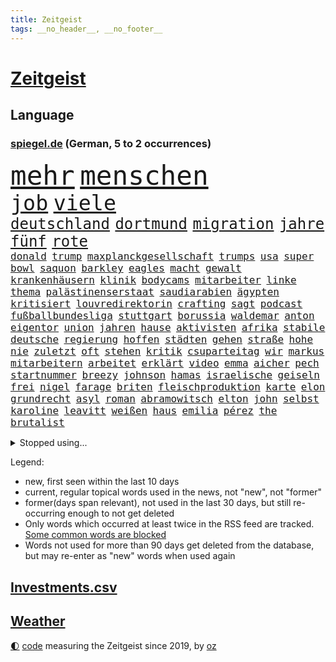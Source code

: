 ```yaml
---
title: Zeitgeist
tags: __no_header__, __no_footer__
---
```


# [Zeitgeist](https://oliz.io/zeitgeist/)

## Language

<h3><a href="https://www.spiegel.de" target="_blank">spiegel.de</a> (German, 5 to 2 occurrences)</h3>
<p style="font-family:monospace">
<span style="font-size:32pt"><a href="news_links.html#mehr" class="current">mehr</a></span>
<span style="font-size:32pt"><a href="news_links.html#menschen" class="current">menschen</a></span>
<br>
<span style="font-size:25pt"><a href="news_links.html#job" class="current">job</a></span>
<span style="font-size:25pt"><a href="news_links.html#viele" class="current">viele</a></span>
<br>
<span style="font-size:18pt"><a href="news_links.html#deutschland" class="current">deutschland</a></span>
<span style="font-size:18pt"><a href="news_links.html#dortmund" class="current">dortmund</a></span>
<span style="font-size:18pt"><a href="news_links.html#migration" class="current">migration</a></span>
<span style="font-size:18pt"><a href="news_links.html#jahre" class="current">jahre</a></span>
<span style="font-size:18pt"><a href="news_links.html#fünf" class="current">fünf</a></span>
<span style="font-size:18pt"><a href="news_links.html#rote" class="current">rote</a></span>
<br>
<span style="font-size:12pt"><a href="news_links.html#donald" class="current">donald</a></span>
<span style="font-size:12pt"><a href="news_links.html#trump" class="current">trump</a></span>
<span style="font-size:12pt"><a href="news_links.html#maxplanckgesellschaft" class="new">maxplanckgesellschaft</a></span>
<span style="font-size:12pt"><a href="news_links.html#trumps" class="current">trumps</a></span>
<span style="font-size:12pt"><a href="news_links.html#usa" class="current">usa</a></span>
<span style="font-size:12pt"><a href="news_links.html#super" class="current">super</a></span>
<span style="font-size:12pt"><a href="news_links.html#bowl" class="current">bowl</a></span>
<span style="font-size:12pt"><a href="news_links.html#saquon" class="new">saquon</a></span>
<span style="font-size:12pt"><a href="news_links.html#barkley" class="new">barkley</a></span>
<span style="font-size:12pt"><a href="news_links.html#eagles" class="current">eagles</a></span>
<span style="font-size:12pt"><a href="news_links.html#macht" class="current">macht</a></span>
<span style="font-size:12pt"><a href="news_links.html#gewalt" class="current">gewalt</a></span>
<span style="font-size:12pt"><a href="news_links.html#krankenhäusern" class="current">krankenhäusern</a></span>
<span style="font-size:12pt"><a href="news_links.html#klinik" class="current">klinik</a></span>
<span style="font-size:12pt"><a href="news_links.html#bodycams" class="new">bodycams</a></span>
<span style="font-size:12pt"><a href="news_links.html#mitarbeiter" class="current">mitarbeiter</a></span>
<span style="font-size:12pt"><a href="news_links.html#linke" class="current">linke</a></span>
<span style="font-size:12pt"><a href="news_links.html#thema" class="current">thema</a></span>
<span style="font-size:12pt"><a href="news_links.html#palästinenserstaat" class="current">palästinenserstaat</a></span>
<span style="font-size:12pt"><a href="news_links.html#saudiarabien" class="current">saudiarabien</a></span>
<span style="font-size:12pt"><a href="news_links.html#ägypten" class="current">ägypten</a></span>
<span style="font-size:12pt"><a href="news_links.html#kritisiert" class="current">kritisiert</a></span>
<span style="font-size:12pt"><a href="news_links.html#louvredirektorin" class="new">louvredirektorin</a></span>
<span style="font-size:12pt"><a href="news_links.html#crafting" class="new">crafting</a></span>
<span style="font-size:12pt"><a href="news_links.html#sagt" class="current">sagt</a></span>
<span style="font-size:12pt"><a href="news_links.html#podcast" class="current">podcast</a></span>
<span style="font-size:12pt"><a href="news_links.html#fußballbundesliga" class="current">fußballbundesliga</a></span>
<span style="font-size:12pt"><a href="news_links.html#stuttgart" class="current">stuttgart</a></span>
<span style="font-size:12pt"><a href="news_links.html#borussia" class="current">borussia</a></span>
<span style="font-size:12pt"><a href="news_links.html#waldemar" class="new">waldemar</a></span>
<span style="font-size:12pt"><a href="news_links.html#anton" class="current">anton</a></span>
<span style="font-size:12pt"><a href="news_links.html#eigentor" class="current">eigentor</a></span>
<span style="font-size:12pt"><a href="news_links.html#union" class="current">union</a></span>
<span style="font-size:12pt"><a href="news_links.html#jahren" class="current">jahren</a></span>
<span style="font-size:12pt"><a href="news_links.html#hause" class="current">hause</a></span>
<span style="font-size:12pt"><a href="news_links.html#aktivisten" class="current">aktivisten</a></span>
<span style="font-size:12pt"><a href="news_links.html#afrika" class="current">afrika</a></span>
<span style="font-size:12pt"><a href="news_links.html#stabile" class="new">stabile</a></span>
<span style="font-size:12pt"><a href="news_links.html#deutsche" class="current">deutsche</a></span>
<span style="font-size:12pt"><a href="news_links.html#regierung" class="current">regierung</a></span>
<span style="font-size:12pt"><a href="news_links.html#hoffen" class="current">hoffen</a></span>
<span style="font-size:12pt"><a href="news_links.html#städten" class="current">städten</a></span>
<span style="font-size:12pt"><a href="news_links.html#gehen" class="current">gehen</a></span>
<span style="font-size:12pt"><a href="news_links.html#straße" class="current">straße</a></span>
<span style="font-size:12pt"><a href="news_links.html#hohe" class="current">hohe</a></span>
<span style="font-size:12pt"><a href="news_links.html#nie" class="current">nie</a></span>
<span style="font-size:12pt"><a href="news_links.html#zuletzt" class="current">zuletzt</a></span>
<span style="font-size:12pt"><a href="news_links.html#oft" class="current">oft</a></span>
<span style="font-size:12pt"><a href="news_links.html#stehen" class="current">stehen</a></span>
<span style="font-size:12pt"><a href="news_links.html#kritik" class="current">kritik</a></span>
<span style="font-size:12pt"><a href="news_links.html#csuparteitag" class="new">csuparteitag</a></span>
<span style="font-size:12pt"><a href="news_links.html#wir" class="current">wir</a></span>
<span style="font-size:12pt"><a href="news_links.html#markus" class="current">markus</a></span>
<span style="font-size:12pt"><a href="news_links.html#mitarbeitern" class="current">mitarbeitern</a></span>
<span style="font-size:12pt"><a href="news_links.html#arbeitet" class="current">arbeitet</a></span>
<span style="font-size:12pt"><a href="news_links.html#erklärt" class="current">erklärt</a></span>
<span style="font-size:12pt"><a href="news_links.html#video" class="current">video</a></span>
<span style="font-size:12pt"><a href="news_links.html#emma" class="current">emma</a></span>
<span style="font-size:12pt"><a href="news_links.html#aicher" class="new">aicher</a></span>
<span style="font-size:12pt"><a href="news_links.html#pech" class="new">pech</a></span>
<span style="font-size:12pt"><a href="news_links.html#startnummer" class="new">startnummer</a></span>
<span style="font-size:12pt"><a href="news_links.html#breezy" class="new">breezy</a></span>
<span style="font-size:12pt"><a href="news_links.html#johnson" class="current">johnson</a></span>
<span style="font-size:12pt"><a href="news_links.html#hamas" class="current">hamas</a></span>
<span style="font-size:12pt"><a href="news_links.html#israelische" class="current">israelische</a></span>
<span style="font-size:12pt"><a href="news_links.html#geiseln" class="current">geiseln</a></span>
<span style="font-size:12pt"><a href="news_links.html#frei" class="current">frei</a></span>
<span style="font-size:12pt"><a href="news_links.html#nigel" class="current">nigel</a></span>
<span style="font-size:12pt"><a href="news_links.html#farage" class="current">farage</a></span>
<span style="font-size:12pt"><a href="news_links.html#briten" class="current">briten</a></span>
<span style="font-size:12pt"><a href="news_links.html#fleischproduktion" class="new">fleischproduktion</a></span>
<span style="font-size:12pt"><a href="news_links.html#karte" class="current">karte</a></span>
<span style="font-size:12pt"><a href="news_links.html#elon" class="current">elon</a></span>
<span style="font-size:12pt"><a href="news_links.html#grundrecht" class="current">grundrecht</a></span>
<span style="font-size:12pt"><a href="news_links.html#asyl" class="current">asyl</a></span>
<span style="font-size:12pt"><a href="news_links.html#roman" class="current">roman</a></span>
<span style="font-size:12pt"><a href="news_links.html#abramowitsch" class="current">abramowitsch</a></span>
<span style="font-size:12pt"><a href="news_links.html#elton" class="current">elton</a></span>
<span style="font-size:12pt"><a href="news_links.html#john" class="current">john</a></span>
<span style="font-size:12pt"><a href="news_links.html#selbst" class="current">selbst</a></span>
<span style="font-size:12pt"><a href="news_links.html#karoline" class="current">karoline</a></span>
<span style="font-size:12pt"><a href="news_links.html#leavitt" class="current">leavitt</a></span>
<span style="font-size:12pt"><a href="news_links.html#weißen" class="current">weißen</a></span>
<span style="font-size:12pt"><a href="news_links.html#haus" class="current">haus</a></span>
<span style="font-size:12pt"><a href="news_links.html#emilia" class="current">emilia</a></span>
<span style="font-size:12pt"><a href="news_links.html#pérez" class="current">pérez</a></span>
<span style="font-size:12pt"><a href="news_links.html#the" class="current">the</a></span>
<span style="font-size:12pt"><a href="news_links.html#brutalist" class="current">brutalist</a></span>
</p>
<details>
<summary>Stopped using...</summary>
<p class="former" style="font-size:12pt">
arbeitsplatz(1570) bereich(1570) häufig(1570) umfeld(1570) 2015(1569) arm(1569) aufgefordert(1569) konzerne(1569) erzielt(1568) festnahme(1568) manchen(1568) steigende(1568) williams(1568) 5(1567) abgesagt(1567) frankfurter(1567) sachsenanhalt(1567) usbundesstaat(1567) bayerischen(1566) dienstag(1566) rasant(1566) staatschef(1566) szenen(1566) terroristen(1566) vielerorts(1566) altes(1565) blicken(1565) britischer(1565) geschickt(1565) kämpfte(1565) mai(1565) menge(1565) schwarzen(1565) deutlichen(1564) jagd(1564) rückschlag(1564) spdpolitiker(1564) ursula(1564) wales(1564) übersicht(1564) genannt(1563) hinterlassen(1563) reformen(1563) solle(1563) street(1563) thailand(1563) zeichnet(1563) zurzeit(1563) anne(1562) messi(1562) nationalspieler(1562) orbán(1562) rand(1562) ungarns(1562) viktor(1562) bus(1561) hubschrauber(1561) humanitäre(1561) planeten(1561) strecke(1561) streitkräfte(1561) untersuchungen(1561) beschluss(1560) fischer(1560) konjunktur(1560) trennung(1560) verbreiten(1560) erhoben(1559) for(1559) geflüchteten(1559) tödlicher(1559) 32(1558) bestimmten(1558) größter(1558) leyen(1558) respekt(1558) hotels(1557) trafen(1557) entwickelt(1556) islamischen(1556) pocht(1556) trainieren(1556) abgebrochen(1555) aufnahme(1555) feld(1555) 10(1554) eigentümer(1554) schüssen(1554) august(1553) erkrankt(1553) stieg(1553) tokio(1553) verzichtet(1552) irak(1551) verpasst(1550) brechen(1548) konsum(1548) polnische(1548) sendung(1548) e(1547) rechtzeitig(1547) behalten(1546) empfiehlt(1546) spitzenreiter(1545) beschlagnahmt(1543) großem(1543) pkw(1543) politikerin(1541) top(1538) wusste(1538) katar(1536) profis(1536) vermisste(1528) dauert(1526) hinweis(1526) günther(1525) angeboten(1524) entspannt(1518) verdoppelt(1517) gebieten(1513) schadensersatz(1506) blinken(1505) videoaufnahmen(1325) zentralbank(1309) seither(1306) ausgefallen(1271) weibliche(1265) haushalt(1238) hawaii(1230) tiger(1222) bekräftigt(1204) zentralen(1196) zeitpunkt(1189) volksverhetzung(1184) beliebt(1169) bekannteste(1166) airlines(1161) kiews(1152) schloss(1141) texte(1132) kremlchef(1125) beschäftigen(1107) gezwungen(1082) lohnen(1080) emotionalen(1078) terror(1058) beschuss(1055) unmittelbar(1051) schneiden(1044) kriegsbeginn(1037) iranische(1034) gewerkschaften(1022) ausstieg(1014) schwarzes(1011) perfekte(993) harter(986) ehrt(983) suchte(981) computer(975) verklagen(973) exuspräsident(971) japanische(968) zufrieden(965) tierschützer(961) sprung(959) schwimmen(948) setzten(938) erlegen(928) entfernen(926) islamisten(924) zurückhaltung(918) antony(912) effekt(908) gehirn(907) notruf(897) streiks(894) nation(893) eingreifen(868) emissionen(854) lionel(841) auszeichnung(828) deuten(828) freundschaft(828) rückstand(825) kohl(822) luftangriffe(813) wirtschaftliche(793) kampfjets(791) technische(786) game(784) fenster(782) gedroht(781) machtkampf(779) flogen(774) text(773) reichsbürger(761) überschritten(761) rammt(757) viertagewoche(754) vorstand(748) erlag(736) marode(731) vorstandschef(722) gravierende(719) kleinere(717) läufer(715) loswerden(698) anlagen(682) höcke(677) bier(670) miami(667) startete(660) boomt(658) behaupten(657) fußballverband(650) deutlicher(648) übergriff(645) helmut(643) katrin(624) spektakulären(617) pilot(616) neuwahlen(611) bekennt(597) cool(594) rechtsextremer(586) stellvertretende(579) langjährigen(575) verteuern(566) abu(560) besiegen(556) eauto(556) durchschnitt(554) heim(554) höheren(552) militärisch(545) erschien(539) südkoreanische(536) gedreht(530) dauerte(521) drehte(519) asylsuchende(511) stieß(508) trinken(507) vorgang(496) aserbaidschan(493) teslachef(484) überraschte(484) eingeschränkt(483) königshaus(475) management(472) 22jährige(470) aufruhr(470) gerechnet(470) nächte(468) kippt(466) wütend(465) haftbefehle(464) hackerangriff(461) reagierten(450) europameisterschaft(447) attraktiver(442) finanzministerium(436) abschiebung(433) gestritten(428) erlässt(421) reichweite(420) bett(418) indischen(410) robbie(408) ausgleich(403) erschoss(403) mindestlohn(401) 125(397) österreicher(393) abgefeuert(387) bezeichnete(386) kreise(382) katz(372) gesetzliche(369) japaner(368) passagier(368) badenwürttembergischen(365) darsteller(365) verbündete(361) sap(360) weltstar(359) finanzielle(358) go(356) pünktlich(356) nackte(354) notlandung(354) piloten(353) terrormiliz(351) gefühle(350) mats(349) gitarrist(346) rechtlichen(345) riefen(345) gefälschter(342) verbringen(339) mauer(338) glimpflich(332) leichtathletik(330) unangenehme(326) jenseits(325) zentimeter(325) superstars(324) eukommissionspräsidentin(322) falschinformationen(321) parlamentarischen(321) scheidung(316) dominanz(307) dürfe(305) filmset(305) schnelles(305) verbraucherpreise(305) aktie(300) passagieren(299) alters(298) balkon(298) modernen(297) auswärtigen(296) tragödie(295) dürre(292) fangen(292) bedingung(291) israelgazakonflikt(290) ursachen(290) alias(289) übergriffen(287) verrat(285) vorgezogenen(284) gesenkt(283) graz(282) lebenslanger(281) leuten(281) leitungen(280) zivilgesellschaft(279) obdachlosen(278) breitet(277) längste(275) atomenergiebehörde(274) außergewöhnliche(273) militärischer(271) dschihadisten(270) flog(270) beck(269) wittert(268) ewig(267) unglücklich(267) bußgeld(266) hauskauf(265) protokoll(264) immobilie(262) laufender(262) vorfalls(262) hals(259) heizt(259) beobachtung(258) liest(257) arbeitslosigkeit(255) bnd(255) reiz(255) prognosen(251) auszubildende(249) feier(249) gottschalk(249) vermitteln(249) bilden(248) ignorieren(248) südamerika(248) straftätern(247) s(242) verbrenneraus(242) neueste(241) notarzt(241) entsprechend(240) bahnverkehr(239) paradies(237) krimi(235) ständigen(234) scharfen(233) chris(232) daum(232) besiegte(229) koalitionen(228) vergeltungsangriff(227) johnny(225) stärkste(225) lügt(224) co₂ausstoß(223) urteile(222) surfer(221) ausgebuht(219) koma(217) süddeutschland(217) einzelhandel(216) zoff(214) zeug(213) gelitten(212) jolie(212) verfeindeten(212) verlobt(209) bürgerinnen(208) erlebnis(208) kontinent(208) bewahrt(207) eingebrochen(207) talent(207) interaktiven(206) hingewiesen(200) beschert(199) englischer(199) häufigsten(199) nervosität(199) peinlich(199) versteigerung(199) neuartigen(197) entgehen(194) jährlich(192) vermutung(191) bemühungen(190) nordwesten(190) trip(190) fiasko(189) zutiefst(188) lindern(187) steuert(187) altern(185) plätze(185) schwedische(185) america(182) glücklicher(182) regierungsbildung(182) samsung(182) durststrecke(181) prämie(181) ablenken(180) bswchefin(180) kindergeld(180) extinction(179) rebellion(179) grafiken(178) haar(178) a1(177) drohenden(177) gehoben(177) öffentlicher(175) hose(174) ices(174) impfstoff(173) northvolt(173) personalie(173) zweitligist(173) lee(172) moderat(172) vermächtnis(172) zugesagt(172) erschießt(170) metropolen(170) suchmaschine(170) beschäftigung(168) jubiläum(168) kreuzfahrt(168) verbliebenen(167) medienkonsum(166) rechner(166) 27jährige(165) drogenkrieg(165) lilium(165) vermeidet(165) roadtrip(164) anwältin(162) lateinamerika(162) thesen(162) traditionelle(162) umfragewerte(162) annulliert(161) zone(161) bagger(160) reinhold(160) senden(160) georgia(159) hans(159) krankschreibung(159) reichlich(159) geübt(158) wolf(158) beliefern(157) brennender(157) diebesgut(157) notlanden(157) übelkeit(156) konjunkturflaute(155) verlusten(155) autokraten(154) inhaftierten(154) unterhaltung(154) viermal(154) weitermachen(154) japans(153) krönt(153) typisch(153) liefen(152) besetzen(151) rekrutiert(151) fassade(150) pate(150) gerammt(149) krüger(149) fläche(147) freiburger(147) harmlose(147) beruht(146) entertainer(146) asylbewerbern(145) liege(145) schnäppchen(145) böllern(143) gescheiterte(143) júnior(143) umsätze(143) vinícius(143) alarmierende(142) bezeichnen(142) container(142) tournee(142) wahlempfehlung(142) allgemeine(141) amtes(141) menschlichkeit(141) manhattan(140) pierce(140) standorte(140) sydney(140) cameron(139) fpöchef(137) tschad(137) überwacht(137) umfassend(136) landesverband(135) liam(135) trumpfan(135) hochzeitsgesellschaft(134) katastrophen(134) kopftuch(133) sternekoch(133) beschimpfte(132) festlegen(132) heidenheim(131) intensivstation(131) militärjunta(131) nehme(131) neuheiten(131) baku(130) impfen(130) maren(129) metas(129) floh(128) geschenke(128) krebserkrankung(128) missgeschick(128) nochmals(127) nullerjahre(127) baggerfahrer(126) freigestellt(126) lehrreich(125) spö(125) wertet(124) leipziger(123) schädel(123) abgeschlagen(122) bastelt(122) heimisch(122) madrids(122) antisemitisch(121) depp(121) empathie(121) anderson(119) belohnen(119) fußballwm(119) gesetzlichen(119) inselstaat(119) krankenversicherung(119) beträge(118) freundlich(118) gewagt(118) begeisterte(117) bemerkung(117) dieter(117) schwerpunkt(117) strömt(117) verdiente(117) einkommens(116) elternzeit(116) hof(116) hoffnungslos(116) lahmt(116) falschbehauptung(115) fell(114) härteren(114) dinner(113) mächtigste(113) nebel(113) skispringen(113) pendler(112) 180000(111) direction(111) as(110) lieb(110) offenheit(110) spdkanzler(110) streitigkeiten(110) toiletten(110) holland(109) neuwagen(109) pierre(109) viralen(109) artenvielfalt(108) meistert(108) techkonzern(108) aufsteiger(107) grundschulen(107) mohamed(107) prangert(107) kenntnis(106) insolvenzverwalter(105) jusos(105) sinkende(105) vergebung(105) vertraute(105) wow(105) niederländisches(104) rauchen(104) republikanern(104) strafzettel(104) bösewicht(103) ausgrenzung(102) finnische(102) regional(102) brett(101) citys(101) feierlich(101) filmbranche(101) helene(101) koalitionsgespräche(101) unattraktiver(101) brady(100) geregelt(100) lungenentzündung(100) umweltverschmutzung(100) weiterem(100) teuerung(99) aires(98) anteile(98) beschwört(98) buenos(98) energieexperte(98) parks(98) parteivorsitzende(98) passen(98) garfield(96) miese(96) schweizerin(96) zusätzlich(96) chip(94) mächtigsten(94) saporischschja(94) selbstkritisch(94) stressig(94) florence(93) französischer(93) gestürzte(93) nationalteam(93) pugh(93) wanderwitz(93) studenten(92) unterschrift(92) bewarb(91) büros(91) gesteigert(91) schäumt(91) ähnliches(91) hauptverdächtigen(90) knipst(89) planungen(89) vorstellungen(89) drohnenalarm(88) harbor(88) kinderkrankheiten(88) musical(88) tinnitus(88) zugausfälle(88) beamtenbund(87) einstellung(87) bestandsaufnahme(86) elan(86) havarie(86) restmüll(86) schüchterne(86) entsorgt(85) opel(85) schwab(85) airlinechef(84) flugtaxistartup(84) gekoppelt(84) ideale(84) kommissare(84) mccallum(84) regierungswechsel(84) beachtet(83) beatles(83) freigelegt(83) humanitärer(83) payne(83) qual(83) spielfilm(83) videospielen(83) achttausender(82) brennende(82) fraktionen(82) orcas(82) transportierte(82) wittern(82) zendaya(82) drag(81) soziologe(81) spdabgeordneten(81) taschengeld(81) tumult(81) wachsenden(81) kulturelles(80) meloniregierung(80) forschungsergebnisse(79) jva(79) meuthen(79) politikbetrieb(79) tonnenweise(79) verschwiegen(79) 45000(78) decathlon(78) polizeiruf(78) unanständig(78) verschmutzt(78) zweikampf(78) bemannten(77) honoriert(77) renault(77) schauspielern(77) spiderman(77) triumphieren(77) wecker(77) wright(77) zusammenprall(77) dartswm(76) flugkörper(76) hauptdarsteller(76) laufendem(76) lucy(76) schachwelt(76) unausgegoren(76) ökonom(76) ausgestiegen(75) auswege(75) beschädigen(75) central(75) filmemacher(75) suizid(75) tankstelle(75) cduabgeordneter(74) fusion(74) herzliche(74) mutterschutz(74) romeo(74) rwe(74) totale(74) unterdrückung(74) jahreswechsel(73) kliniken(73) natobeitritt(73) träumten(73) überprüfen(73) bekomme(72) doppelgängerwettbewerb(72) komikerin(72) männerfeindlichkeit(72) nordkoreanischer(72) zünden(72) arbeitsagentur(71) berlincharlottenburg(71) platte(71) zentral(71) daglo(70) drehbuchautor(70) existenzielle(70) fernsehsender(70) größtenteils(70) hamdan(70) innenpolitische(70) louisiana(70) pokémon(70) streich(70) verhaltensweisen(70) zufriedenheit(70) 600000(69) angestellter(69) joggen(69) kapituliert(69) mohammadi(69) narges(69) tätlichkeit(69) wahlempfehlungen(69) bellingham(68) dani(68) fernhalten(68) jude(68) krankmeldungen(68) ludwigshafen(68) mist(68) tierschützern(68) verbote(68) vermissen(68) abzuhalten(67) bestseller(67) falsches(67) gerast(67) greife(67) lara(67) streben(67) teilnehmerinnen(67) cocktails(66) suspendierten(66) allianzen(65) ampelbruch(65) böller(65) milchbauern(65) provokanten(65) aufstand(64) militäranlagen(64) ruhig(64) zigarettenkonsum(64) gefahndet(63) geklaut(63) gesetzlicher(63) großzügigen(63) lopez(63) automarkt(62) cheney(62) luxusuhren(62) parteiinterne(62) reichsbürgern(62) dune(61) europäisch(61) kurioses(61) tendiert(61) ungesund(61) 500000(60) anstand(60) besaßen(60) deutschrussen(60) fahrzeugkontrolle(60) finanzierungslücken(60) mordrate(60) vegan(60) zurückgreifen(60) alpinismus(59) commerce(59) monopoly(59) weihnachtszeit(59) diebin(58) entmachtet(58) finanzieren(58) maskiert(58) nikki(58) platzen(58) preisverleihung(58) tiramisu(58) tortenheber(58) unsichere(58) versteckten(58) verweisen(58) young(58) 3600(57) bezüge(57) erzbistum(57) gottesdienst(57) hindernis(57) kabinettsposten(57) missbrauchsvorwürfe(57) nutzung(57) paaren(57) schneefall(57) verständigt(57) aleppo(56) krawalle(56) alijew(55) anklagen(55) anleitung(55) aserbaidschans(55) gefeierten(55) ilham(55) regie(55) schockwellen(55) familienfreundliche(54) kommendes(54) abschätzen(53) frederik(53) make(53) socialmediaverbot(53) sportlerin(53) arbeitsvertrag(52) blindgänger(52) eröffnen(52) euregierungschefs(52) fußballkommentator(52) küchentisch(52) lebenszeit(52) sanaa(52) stufen(52) bobfahrerin(51) bosse(51) briefporto(51) buckwitz(51) doppelgänger(51) erotikplattform(51) gamer(51) grummelt(51) helsinki(51) maack(51) maralago(51) onlyfans(51) simulator(51) terrorakt(51) arbeitslos(50) gestorbenen(50) maue(50) 62(49) bergauf(49) besteuert(49) einbußen(49) einreisekontrollen(49) gitarre(49) kälter(49) römischen(49) winkte(49) hanteln(48) quarter(48) trank(48) edinburgh(47) missbrauchsvorwürfen(47) münzen(47) nachtklub(47) supertalent(47) wintereinbruch(47) bildungsminister(46) bildzeitung(46) chirurgie(46) entsandt(46) seekabel(46) südkoreas(46) usmilliardär(46) aleph(45) alpha(45) bedenklich(45) bono(45) flugreisen(45) heidelberger(45) schneien(45) vizechef(45) abheben(44) böses(44) extra(44) feindliches(44) gegenstand(44) hilfspaket(44) manches(44) sergey(44) steel(44) citymaut(43) duett(43) komplikationen(43) sorgerecht(43) technologisch(43) tvexperte(43) zugreisen(43) ballauf(42) fiennes(42) mobilität(42) wggarantie(42) wgzimmer(42) wochenlangen(42) 1984(41) italienerin(41) natopartner(41) paschke(41) pius(41) argument(40) ipswich(40) mythen(40) produktiver(40) schäfer(40) spiegelrecherche(40) trinke(40) unterschriften(40) vorhabens(40) weltmeistertitel(40) 116(39) echtzeit(39) elektromodelle(39) haftbedingungen(39) kasachstan(39) lasse(39) mittelständler(39) strich(39) true(39) vorläufig(39) abschlüsse(38) bepöbelt(38) golfern(38) hebdo(38) nervt(38) nikolaus(38) skispringerinnen(38) verbittern(38) aufzugeben(37) lennon(37) staatlicher(37) syrische(37) traumpaar(37) ungleicher(37) befeuern(36) derselben(36) drogenkartelle(36) sabotiert(36) schachwm(36) schiffsunglück(36) didier(35) kuckuckskinder(35) selbstgebauten(35) währung(35) bewundert(34) grüßen(34) kannten(34) wildpark(34) ärgern(34) georgiens(33) missglückte(33) national(33) senegal(33) versicherungskonzerns(33) verstößen(33) affront(32) fehde(32) kohlekraftwerke(32) protestierende(32) reha(32) transporter(32) volle(32) älterwerden(32) beruflichen(31) denkmäler(31) freedom(31) prinzip(31) reicher(31) wörter(31) expremier(30) globes(30) grausamen(30) maulwurf(30) meteorstrom(30) mittelmäßig(30) fechten(29) fortgeschrittene(29) freibekommen(29) meeresgrund(29) schüttelte(29) staatskrise(29) stabilisieren(29) gebietsabtretungen(28) kanadas(28) kriegsrecht(28) landesteile(28) suk(28) yeol(28) 126(27) cumexaffäre(27) engen(27) knete(27) nördlichen(27) reichsbürgerkomplex(27) strafverfolger(27) trailer(27) warburg(27) 103(26) 42jähriger(26) aufschub(26) elektronischen(26) verbalen(26) verunsicherung(26) zehnjährige(26) footballsuperstar(25) moskaus(25) daraa(24) erwartete(24) gestiegene(24) politikers(24) registrierte(24) squid(24) zehnmal(24) 42jährigen(23) brad(23) geschieden(23) grüße(23) höhepunkte(23) küsten(23) pitt(23) bashar(22) dankbar(22) geldanlage(22) gesundheitssystem(22) good(22) mitspielern(22) staunen(22) wahlgang(22) zählten(22) 1972(21) 32jährige(21) herrschaft(21) hüllt(21) khandan(21) nasrin(21) reza(21) streitpunkt(21) warteten(21) zusatzbeiträge(21) batteriehersteller(20) cumex(20) einsetzt(20) fahrgast(20) gedrängt(20) nicaragua(20) nicaraguas(20) ortega(20) aktienmärkte(19) brexithardliner(19) forever(19) forschungsteam(19) griffen(19) schwangerschaften(19) demure(18) demut(18) neuerungen(18) 08(17) nachthimmel(17) usstudie(17) vorsätze(17) erneuert(16) musikern(16) münze(16) temperamente(16) ttt(16) 2045(15) arbeitnehmern(15) baubranche(15) direktkandidat(15) krankenschwester(15) neuerfindung(15) schärfere(15) verleger(15) wahlversprechen(15) bremerhaven(14) deckel(14) littler(14) luke(14) niemann(14) verbringt(14) vertauscht(14) wohnort(14) andernorts(13) ausschließlich(13) bekanntgabe(13) großmachtfantasien(13) kidman(13) unterkunft(13) alkoholfreien(12) forschungsschiff(12) mitspielte(12) tatortermittlerinnen(12) uskonzerne(12) gewicht(11) globus(11) grünenbundestagsabgeordneten(11) mitangeklagte(11) oleksandr(11) rücksicht(11) schauspielers(11) spionageverdachts(11) stellungnahme(11) unterhalt(11)
</p>
</details>
<p>Legend:
<ul>
<li><span class="new">new</span>, first seen within the last 10 days</li>
<li><span class="current">current</span>, regular topical words used in the news, not "new", not "former"</li>
<li><span class="former">former(days span relevant)</span>, not used in the last 30 days, but still re-occurring enough to not get deleted</li>
<li>Only words which occurred at least twice in the RSS feed are tracked. <a href="language/filters.py">Some common words are blocked</a></li>
<li>Words not used for more than 90 days get deleted from the database, but may re-enter as "new" words when used again</li>
</ul>
</p>

## [Investments](investments.html)[.csv](investments.csv)

## [Weather](weather.html)

<footer>
<a href="javascript:toggleTheme()" class="nav">🌓</a>
<a href="https://github.com/ooz/zeitgeist">code</a> measuring the Zeitgeist since 2019, by <a href="https://oliz.io">oz</a>
</footer>
